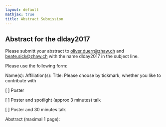 ```yaml
---
layout: default
mathjax: true
title: Abstract Submission
---
```


## Abstract for the dlday2017
Please submitt your abstract to oliver.duerr@zhaw.ch and beate.sick@zhaw.ch with the name dlday2017 in the subject line.

Please use the following form:

Name(s):
Affiliation(s):
Title:
Please choose by tickmark, whether you like to contribute with

[ ] Poster

[ ] Poster and spotlight (approx 3 minutes) talk

[ ] Poster and 30 minutes talk

Abstract (maximal 1 page):

